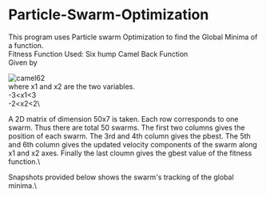 # Particle-Swarm-Optimization
This program uses Particle swarm Optimization to find the Global Minima of a function.\
Fitness Function Used: Six hump Camel Back Function\
Given by

![camel62](https://user-images.githubusercontent.com/15217992/31983530-3fb56da2-b97b-11e7-873b-1a2496240275.png)\
where x1 and x2 are the two variables.\
-3<x1<3\
-2<x2<2\

A 2D matrix of dimension 50x7 is taken. Each row corresponds to one swarm. Thus there are total 50 swarms. The first two columns gives the position of each swarm. The 3rd and 4th column gives the pbest. The 5th and 6th column gives the updated velocity components of the swarm along x1 and x2 axes. Finally the last cloumn gives the gbest value of the fitness function.\

Snapshots provided below shows the swarm's tracking of the global minima.\
